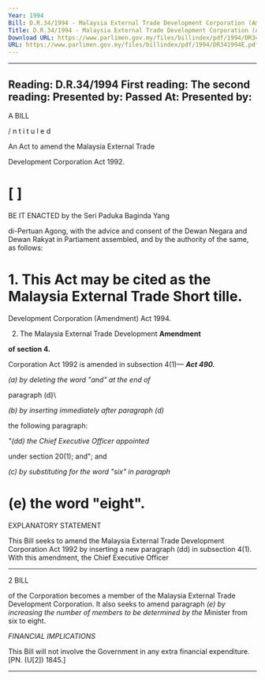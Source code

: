 ```yaml
---
Year: 1994
Bill: D.R.34/1994 - Malaysia External Trade Development Corporation (Amendment) Bill 1994 (Passed)
Title: D.R.34/1994 - Malaysia External Trade Development Corporation (Amendment) Bill 1994 (Passed)
Download URL: https://www.parlimen.gov.my/files/billindex/pdf/1994/DR341994E.pdf
URL: https://www.parlimen.gov.my/files/billindex/pdf/1994/DR341994E.pdf
---
```

---
Reading:
D.R.34/1994
First reading:
The second reading:
Presented by:
Passed At:
Presented by:
---

A BILL

/ n t i t u l e d

An Act to amend the Malaysia External Trade

Development Corporation Act 1992.

# [ ]

BE IT ENACTED by the Seri Paduka Baginda Yang

di-Pertuan Agong, with the advice and consent of the
Dewan Negara and Dewan Rakyat in Partiament
assembled, and by the authority of the same, as follows:

# 1. This Act may be cited as the Malaysia External Trade Short tille.
Development Corporation (Amendment) Act 1994.

2. The Malaysia External Trade Development **Amendment**

**of section 4.**

Corporation Act 1992 is amended in subsection 4(1)— **_Act 490._**

_(a) by deleting the word "and" at the end of_

paragraph (d}\

_(b) by inserting immediately after paragraph (d)_

the following paragraph:

_"(dd) the Chief Executive Officer appointed_

under section 20(1); and"; and

_(c) by substituting for the word "six" in paragraph_

# (e) the word "eight".

EXPLANATORY STATEMENT

This Bill seeks to amend the Malaysia External Trade Development
Corporation Act 1992 by inserting a new paragraph (dd) in
subsection 4(1). With this amendment, the Chief Executive Officer


-----

2 BILL

of the Corporation becomes a member of the Malaysia External
Trade Development Corporation. It also seeks to amend paragraph
_(e) by increasing the number of members to be determined by the_
Minister from six to eight.

_FINANCIAL_ _IMPLICATIONS_

This Bill will not involve the Government in any extra financial
expenditure. [PN. (U[2]) 1845.]


-----

